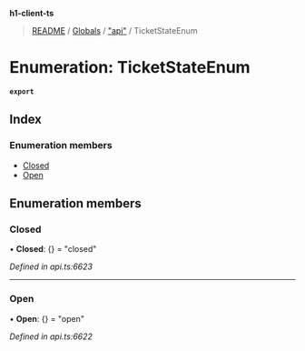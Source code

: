 **h1-client-ts**

> [README](../README.md) / [Globals](../globals.md) / ["api"](../modules/_api_.md) / TicketStateEnum

# Enumeration: TicketStateEnum

**`export`** 

## Index

### Enumeration members

* [Closed](_api_.ticketstateenum.md#closed)
* [Open](_api_.ticketstateenum.md#open)

## Enumeration members

### Closed

•  **Closed**: {} = "closed"

*Defined in api.ts:6623*

___

### Open

•  **Open**: {} = "open"

*Defined in api.ts:6622*
